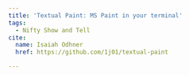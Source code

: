 ```yaml
---
title: 'Textual Paint: MS Paint in your terminal'
tags:
  - Nifty Show and Tell
cite:
  name: Isaiah Odhner
  href: https://github.com/1j01/textual-paint

---
```

